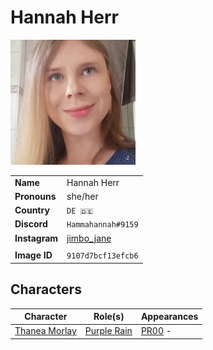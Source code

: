 # Hannah Herr

<img src="https://raw.githubusercontent.com/jesskelsall/astarus-images/main/players/9107d7bcf13efcb6.png" height="200" />

|||
| --- | --- |
| **Name** | Hannah Herr | player.3
| **Pronouns** | she/her |
| **Country** | `DE 🇩🇪` |
| **Discord** | `Hammahannah#9159` |
| **Instagram** | [jimbo_jane](https://www.instagram.com/jimbo_jane/) |
||
| **Image ID** | `9107d7bcf13efcb6` |

## Characters

| Character | Role(s) | Appearances |
| --- | --- | --- |
| [Thanea Morlay](../characters/thanea-morlay.md) | [Purple Rain](../campaigns/purple-rain.md) | [PR00](../sessions/PR00.md) - |
